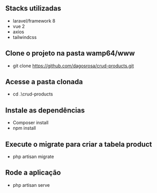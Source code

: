 ## Stacks utilizadas
- laravel/framework 8
- vue 2
- axios
- tailwindcss

## Clone o projeto na pasta wamp64/www
- git clone https://github.com/dagosrosa/crud-products.git

## Acesse a pasta clonada
- cd .\crud-products

## Instale as dependências
- Composer install
- npm install

## Execute o migrate para criar a tabela product
- php artisan migrate

## Rode a aplicação
- php artisan serve